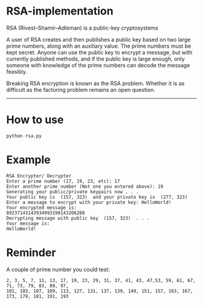 # RSA-implementation

RSA (Rivest–Shamir–Adleman) is a public-key cryptosystems

A user of RSA creates and then publishes a public key based on two large prime numbers, along with an auxiliary value. The prime numbers must be kept secret. Anyone can use the public key to encrypt a message, but with currently published methods, and if the public key is large enough, only someone with knowledge of the prime numbers can decode the message feasibly.

Breaking RSA encryption is known as the RSA problem. Whether it is as difficult as the factoring problem remains an open question.

---
# How to use
`python rsa.py`

# Example
```console
RSA Encrypter/ Decrypter   
Enter a prime number (17, 19, 23, etc): 17    
Enter another prime number (Not one you entered above): 19   
Generating your public/private keypairs now . . .    
Your public key is  (157, 323)  and your private key is  (277, 323)   
Enter a message to encrypt with your private key: HelloWorld!   
Your encrypted message is:
89237143143934993190143206288  
Decrypting message with public key  (157, 323)  . . .
Your message is:  
HelloWorld!
```

# Reminder
A couple of prime number you could test:
```console
2, 3, 5, 7, 11, 13, 17, 19, 23, 29, 31, 37, 41, 43, 47,53, 59, 61, 67, 71, 73, 79, 83, 89, 97,
101, 103, 107, 109, 113, 127, 131, 137, 139, 149, 151, 157, 163, 167, 173, 179, 181, 191, 193
```
